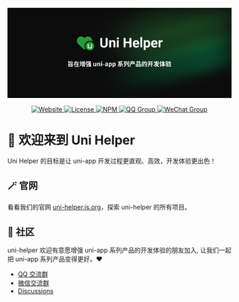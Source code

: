 <p align="center">
  <img src="../uni-helper-banner.png">
</p>

<p align="center">
  <a href="https://uni-helper.js.org/">
    <img src="https://img.shields.io/badge/官网-Uni%20Helper-2b9939?style=for-the-badge" alt="Website">
  </a>
  <a href="./LICENSE">
    <img src="https://img.shields.io/github/license/uni-helper/.github.svg?style=for-the-badge&color=2b9939" alt="License">
  </a>
  <a href="https://www.npmjs.com/org/uni-helper/">
    <img src="https://img.shields.io/badge/NPM-组织-2b9939?style=for-the-badge&logo=npm" alt="NPM">
  </a>
  <a href="https://qm.qq.com/cgi-bin/qm/qr?k=hZdEls2BYb9ZPIaXBxZoNnVwthtJKvcP&jump_from=webapi&authKey=X2GTdlKc1MHuTraaQ3q7TXTOwYo0R0cMoU6B9/OKkBTjLckze7u5BR5NlrnHjTss">
    <img src="https://img.shields.io/badge/QQ-交流群-2b9939?style=for-the-badge&logo=tencentqq" alt="QQ Group">
  </a>
  <a href="https://wx.hlcode.cn/?id=NE0myp6">
    <img src="https://img.shields.io/badge/微信-交流群-2b9939?style=for-the-badge&logo=wechat" alt="WeChat Group">
  </a>
</p>

# 👋 欢迎来到 Uni Helper

Uni Helper 的目标是让 uni-app 开发过程更直观、高效，开发体验更出色！

## 🪄 官网

看看我们的官网 [uni-helper.js.org](https://uni-helper.js.org/)，探索 uni-helper 的所有项目。

## 💬 社区

uni-helper 欢迎有意愿增强 uni-app 系列产品的开发体验的朋友加入, 让我们一起把 uni-app 系列产品变得更好。❤

- [QQ 交流群](https://qm.qq.com/cgi-bin/qm/qr?k=hZdEls2BYb9ZPIaXBxZoNnVwthtJKvcP&jump_from=webapi&authKey=X2GTdlKc1MHuTraaQ3q7TXTOwYo0R0cMoU6B9/OKkBTjLckze7u5BR5NlrnHjTss)
- [微信交流群](https://wx.hlcode.cn/?id=NE0myp6)
- [Discussions](https://github.com/orgs/uni-helper/discussions)
